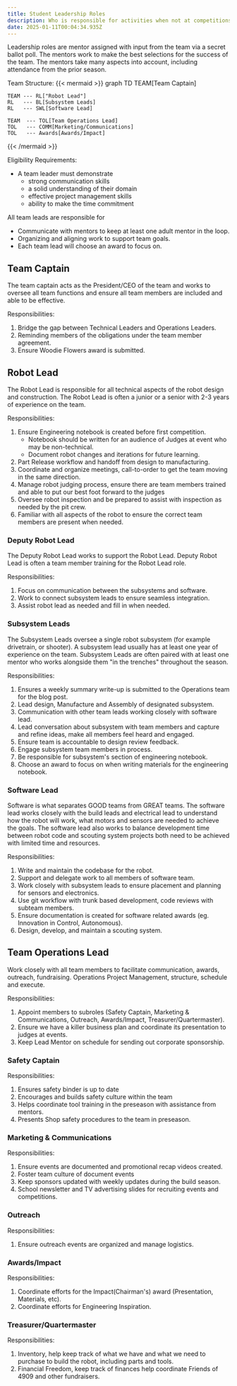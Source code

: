 ```yaml
---
title: Student Leadership Roles
description: Who is responsible for activities when not at competitions.
date: 2025-01-11T00:04:34.935Z
---
```

Leadership roles are mentor assigned with input from the team via a secret ballot poll. The mentors work to make the best selections for the success of the team. The mentors take many aspects into account, including attendance from the prior season.

Team Structure:
{{< mermaid >}}
graph TD
    TEAM[Team Captain]

    TEAM --- RL["Robot Lead"]
    RL   --- BL[Subsystem Leads]
    RL   --- SWL[Software Lead]

    TEAM  --- TOL[Team Operations Lead]
    TOL   --- COMM[Marketing/Communications]
    TOL   --- Awards[Awards/Impact]

{{< /mermaid >}}

Eligibility Requirements:
- A team leader must demonstrate
    - strong communication skills 
    - a solid understanding of their domain
    - effective project management skills
    - ability to make the time commitment

All team leads are responsible for
- Communicate with mentors to keep at least one adult mentor in the loop.
- Organizing and aligning work to support team goals.
- Each team lead will choose an award to focus on.


## Team Captain
The team captain acts as the President/CEO of the team and works to oversee all team functions and ensure all team members are included and able to be effective.

Responsibilities:
1. Bridge the gap between Technical Leaders and Operations Leaders.
1. Reminding members of the obligations under the team member agreement.
1. Ensure Woodie Flowers award is submitted.


## Robot Lead
The Robot Lead is responsible for all technical aspects of the robot design and construction. The Robot Lead is often a junior or a senior with 2-3 years of experience on the team. 

Responsibilities:
1. Ensure Engineering notebook is created before first competition.
    - Notebook should be written for an audience of Judges at event who may be non-technical.
    - Document robot changes and iterations for future learning.
1. Part Release workflow and handoff from design to manufacturing.
1. Coordinate and organize meetings, call-to-order to get the team moving in the same direction.
1. Manage robot judging process, ensure there are team members trained and able to put our best foot forward to the judges
1. Oversee robot inspection and be prepared to assist with inspection as needed by the pit crew.
1. Familiar with all aspects of the robot to ensure the correct team members are present when needed.


### Deputy Robot Lead
The Deputy Robot Lead works to support the Robot Lead. Deputy Robot Lead is often a team member training for the Robot Lead role.

Responsibilities:
1. Focus on communication between the subsystems and software.
1. Work to connect subsystem leads to ensure seamless integration.
1. Assist robot lead as needed and fill in when needed.


### Subsystem Leads
The Subsystem Leads oversee a single robot subsystem (for example drivetrain, or shooter). A subsystem lead usually has at least one year of experience on the team. Subsystem Leads are often paired with at least one mentor who works alongside them "in the trenches" throughout the season.

Responsibilities:
1. Ensures a weekly summary write-up is submitted to the Operations team for the blog post.
1. Lead design, Manufacture and Assembly of designated subsystem.
1. Communication with other team leads working closely with software lead.
1. Lead conversation about subsystem with team members and capture and refine ideas, make all members feel heard and engaged.
1. Ensure team is accountable to design review feedback.
1. Engage subsystem team members in process.
1. Be responsible for subsystem's section of engineering notebook.
1. Choose an award to focus on when writing materials for the engineering notebook.


### Software Lead
Software is what separates GOOD teams from GREAT teams. The software lead works closely with the build leads and electrical lead to understand how the robot will work, what motors and sensors are needed to achieve the goals. The software lead also works to balance development time between robot code and scouting system projects both need to be achieved with limited time and resources.

Responsibilities:
1. Write and maintain the codebase for the robot.
1. Support and delegate work to all members of software team.
1. Work closely with subsystem leads to ensure placement and planning for sensors and electronics.
1. Use git workflow with trunk based development, code reviews with subteam members.
1. Ensure documentation is created for software related awards (eg. Innovation in Control, Autonomous).
1. Design, develop, and maintain a scouting system.


## Team Operations Lead
Work closely with all team members to facilitate communication, awards, outreach, fundraising. Operations Project Management, structure, schedule and execute.

Responsibilities:
1. Appoint members to subroles (Safety Captain, Marketing & Communications, Outreach, Awards/Impact, Treasurer/Quartermaster).
1. Ensure we have a killer business plan and coordinate its presentation to judges at events.
1. Keep Lead Mentor on schedule for sending out corporate sponsorship.

### Safety Captain

Responsibilities:
1. Ensures safety binder is up to date
1. Encourages and builds safety culture within the team
1. Helps coordinate tool training in the preseason with assistance from mentors.
1. Presents Shop safety procedures to the team in preseason.

### Marketing & Communications

Responsibilities:
1. Ensure events are documented and promotional recap videos created.
1. Foster team culture of document events
1. Keep sponsors updated with weekly updates during the build season.
1. School newsletter and TV advertising slides for recruiting events and competitions.

### Outreach

Responsibilities:
1. Ensure outreach events are organized and manage logistics.
### Awards/Impact

Responsibilities:
1. Coordinate efforts for the Impact(Chairman's) award (Presentation, Materials, etc).
1. Coordinate efforts for Engineering Inspiration.

### Treasurer/Quartermaster

Responsibilities:
1. Inventory, help keep track of what we have and what we need to purchase to build the robot, including parts and tools.   
1. Financial Freedom, keep track of finances help coordinate Friends of 4909 and other fundraisers.


